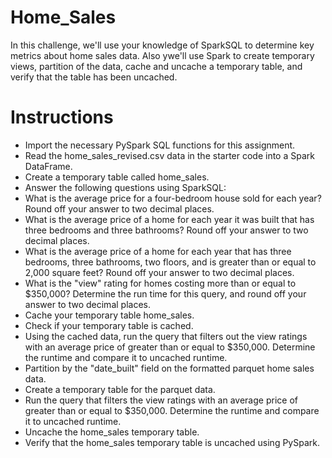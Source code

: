 # Home_Sales

In this challenge, we'll use your knowledge of SparkSQL to determine key metrics about home sales data. Also ywe'll use Spark to create temporary views, partition of  the data, cache and uncache a temporary table, and verify that the table has been uncached.

# Instructions

* Import the necessary PySpark SQL functions for this assignment.
* Read the home_sales_revised.csv data in the starter code into a Spark DataFrame.
* Create a temporary table called home_sales.
* Answer the following questions using SparkSQL:
* What is the average price for a four-bedroom house sold for each year? Round off your answer to two decimal places.
* What is the average price of a home for each year it was built that has three bedrooms and three bathrooms? Round off your answer to two decimal places.
* What is the average price of a home for each year that has three bedrooms, three bathrooms, two floors, and is greater than or equal to 2,000 square feet? Round off your answer to two decimal places.
* What is the "view" rating for homes costing more than or equal to $350,000? Determine the run time for this query, and round off your answer to two decimal places.
* Cache your temporary table home_sales.
* Check if your temporary table is cached.
* Using the cached data, run the query that filters out the view ratings with an average price of greater than or equal to $350,000. Determine the runtime and compare it to uncached runtime.
* Partition by the "date_built" field on the formatted parquet home sales data.
* Create a temporary table for the parquet data.
* Run the query that filters the view ratings with an average price of greater than or equal to $350,000. Determine the runtime and compare it to uncached runtime.
* Uncache the home_sales temporary table.
* Verify that the home_sales temporary table is uncached using PySpark.
